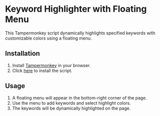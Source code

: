 # Keyword Highlighter with Floating Menu

This Tampermonkey script dynamically highlights specified keywords with customizable colors using a floating menu.

## Installation
1. Install [Tampermonkey](https://www.tampermonkey.net/) in your browser.
2. Click [here](https://raw.githubusercontent.com/zbayle/tampermonkey-keyword-highlighter/main/tampermonkey-keyword-highlighter.user.js) to install the script.

## Usage
1. A floating menu will appear in the bottom-right corner of the page.
2. Use the menu to add keywords and select highlight colors.
3. The keywords will be dynamically highlighted on the page.
